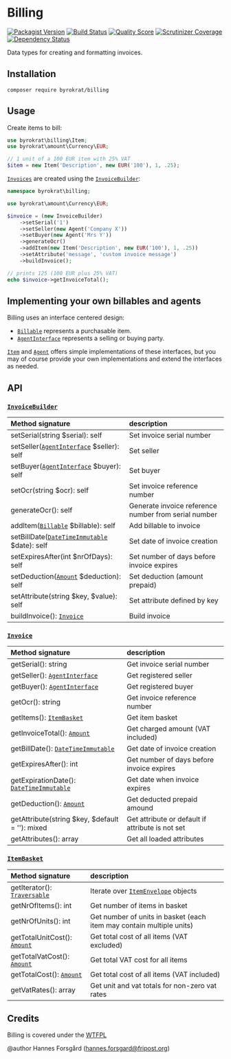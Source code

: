 Billing
=======

[![Packagist Version](https://img.shields.io/packagist/v/byrokrat/billing.svg?style=flat-square)](https://packagist.org/packages/byrokrat/billing)
[![Build Status](https://img.shields.io/travis/byrokrat/billing/master.svg?style=flat-square)](https://travis-ci.org/byrokrat/billing)
[![Quality Score](https://img.shields.io/scrutinizer/g/byrokrat/billing.svg?style=flat-square)](https://scrutinizer-ci.com/g/byrokrat/billing)
[![Scrutinizer Coverage](https://img.shields.io/scrutinizer/coverage/g/byrokrat/billing.svg?style=flat-square)](https://scrutinizer-ci.com/g/byrokrat/billing/?branch=master)
[![Dependency Status](https://img.shields.io/gemnasium/byrokrat/billing.svg?style=flat-square)](https://gemnasium.com/byrokrat/billing)

Data types for creating and formatting invoices.

Installation
------------
```shell
composer require byrokrat/billing
```

Usage
-----
Create items to bill:

<!-- @expectNothing -->
```php
use byrokrat\billing\Item;
use byrokrat\amount\Currency\EUR;

// 1 unit of a 100 EUR item with 25% VAT
$item = new Item('Description', new EUR('100'), 1, .25);
```

[`Invoices`][invoice] are created using the [`InvoiceBuilder`][invoicebuilder]:

<!-- @expectOutput 125.00 -->
```php
namespace byrokrat\billing;

use byrokrat\amount\Currency\EUR;

$invoice = (new InvoiceBuilder)
    ->setSerial('1')
    ->setSeller(new Agent('Company X'))
    ->setBuyer(new Agent('Mrs Y'))
    ->generateOcr()
    ->addItem(new Item('Description', new EUR('100'), 1, .25))
    ->setAttribute('message', 'custom invoice message')
    ->buildInvoice();

// prints 125 (100 EUR plus 25% VAT)
echo $invoice->getInvoiceTotal();
```

Implementing your own billables and agents
------------------------------------------
Billing uses an interface centered design:

* [`Billable`][billable] represents a purchasable item.
* [`AgentInterface`][agentinterface] represents a selling or buying party.

[`Item`](/src/Item.php) and [`Agent`](/src/Agent.php) offers simple implementations
of these interfaces, but you may of course provide your own implementations and
extend the interfaces as needed.

API
---
### [`InvoiceBuilder`][invoicebuilder]

Method signature                                            | description
:---------------------------------------------------------- | :----------------------------------------
setSerial(string $serial): self                             | Set invoice serial number
setSeller([`AgentInterface`][agentinterface] $seller): self | Set seller
setBuyer([`AgentInterface`][agentinterface] $buyer): self   | Set buyer
setOcr(string $ocr): self                                   | Set invoice reference number
generateOcr(): self                                         | Generate invoice reference number from serial number
addItem([`Billable`][billable] $billable): self             | Add billable to invoice
setBillDate([`DateTimeImmutable`][datetime] $date): self    | Set date of invoice creation
setExpiresAfter(int $nrOfDays): self                        | Set number of days before invoice expires
setDeduction([`Amount`][amount] $deduction): self           | Set deduction (amount prepaid)
setAttribute(string $key, $value): self                     | Set attribute defined by key
buildInvoice(): [`Invoice`][invoice]                        | Build invoice

### [`Invoice`][invoice]

Method signature                                     | description
:--------------------------------------------------- | :----------------------------------------
getSerial(): string                                  | Get invoice serial number
getSeller(): [`AgentInterface`][agentinterface]      | Get registered seller
getBuyer(): [`AgentInterface`][agentinterface]       | Get registered buyer
getOcr(): string                                     | Get invoice reference number
getItems(): [`ItemBasket`][itembasket]               | Get item basket
getInvoiceTotal(): [`Amount`][amount]                | Get charged amount (VAT included)
getBillDate(): [`DateTimeImmutable`][datetime]       | Get date of invoice creation
getExpiresAfter(): int                               | Get number of days before invoice expires
getExpirationDate(): [`DateTimeImmutable`][datetime] | Get date when invoice expires
getDeduction(): [`Amount`][amount]                   | Get deducted prepaid amound
getAttribute(string $key, $default = ''): mixed      | Get attribute or default if attribute is not set
getAttributes(): array                               | Get all loaded attributes

### [`ItemBasket`][itembasket]

Method signature                            | description
:------------------------------------------ | :-------------------------------------------------------------------
getIterator(): [`Traversable`][traversable] | Iterate over [`ItemEnvelope`](/src/ItemEnvelope.php) objects
getNrOfItems(): int                         | Get number of items in basket
getNrOfUnits(): int                         | Get number of units in basket (each item may contain multiple units)
getTotalUnitCost(): [`Amount`][amount]      | Get total cost of all items (VAT excluded)
getTotalVatCost(): [`Amount`][amount]       | Get total VAT cost for all items
getTotalCost(): [`Amount`][amount]          | Get total cost of all items (VAT included)
getVatRates(): array                        | Get unit and vat totals for non-zero vat rates

[invoicebuilder]: /src/InvoiceBuilder.php
[invoice]: /src/Invoice.php
[billable]: /src/Billable.php
[agentinterface]: /src/AgentInterface.php
[itembasket]: /src/ItemBasket.php
[amount]: https://github.com/byrokrat/amount
[datetime]: http://php.net/manual/en/class.datetimeimmutable.php
[traversable]: http://php.net/manual/en/class.traversable.php

Credits
-------
Billing is covered under the [WTFPL](http://www.wtfpl.net/)

@author Hannes Forsgård (hannes.forsgard@fripost.org)
